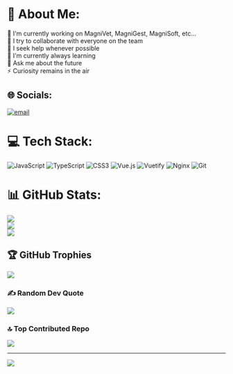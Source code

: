 # 💫 About Me:
🔭 I'm currently working on MagniVet, MagniGest, MagniSoft, etc...<br>👯 I try to collaborate with everyone on the team<br>🤝 I seek help whenever possible<br>🌱 I'm currently always learning<br>💬 Ask me about the future<br>⚡ Curiosity remains in the air


## 🌐 Socials:
[![email](https://img.shields.io/badge/Email-D14836?logo=gmail&logoColor=white)](mailto:maik_rr@hotmail.com) 

# 💻 Tech Stack:
![JavaScript](https://img.shields.io/badge/javascript-%23323330.svg?style=for-the-badge&logo=javascript&logoColor=%23F7DF1E) ![TypeScript](https://img.shields.io/badge/typescript-%23007ACC.svg?style=for-the-badge&logo=typescript&logoColor=white) ![CSS3](https://img.shields.io/badge/css3-%231572B6.svg?style=for-the-badge&logo=css3&logoColor=white) ![Vue.js](https://img.shields.io/badge/vue.js-%2335495e.svg?style=for-the-badge&logo=vuedotjs&logoColor=%234FC08D) ![Vuetify](https://img.shields.io/badge/Vuetify-1867C0?style=for-the-badge&logo=vuetify&logoColor=AEDDFF) ![Nginx](https://img.shields.io/badge/nginx-%23009639.svg?style=for-the-badge&logo=nginx&logoColor=white) ![Git](https://img.shields.io/badge/git-%23F05033.svg?style=for-the-badge&logo=git&logoColor=white)
# 📊 GitHub Stats:
![](https://github-readme-stats.vercel.app/api?username=maikrodrigues&theme=dark&hide_border=false&include_all_commits=true&count_private=true)<br/>
![](https://nirzak-streak-stats.vercel.app/?user=maikrodrigues&theme=dark&hide_border=false)<br/>
![](https://github-readme-stats.vercel.app/api/top-langs/?username=maikrodrigues&theme=dark&hide_border=false&include_all_commits=true&count_private=true&layout=compact)

## 🏆 GitHub Trophies
![](https://github-profile-trophy.vercel.app/?username=maikrodrigues&theme=radical&no-frame=false&no-bg=true&margin-w=4)

### ✍️ Random Dev Quote
![](https://quotes-github-readme.vercel.app/api?type=horizontal&theme=radical)

### 🔝 Top Contributed Repo
![](https://github-contributor-stats.vercel.app/api?username=maikrodriguest&limit=5&theme=dark&combine_all_yearly_contributions=true)

---
[![](https://visitcount.itsvg.in/api?id=maikrodrigues&label=Profile%20Views&pretty=true)](https://visitcount.itsvg.in)

<!-- Proudly created with GPRM ( https://gprm.itsvg.in ) -->
